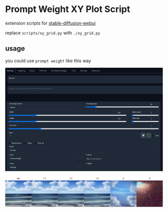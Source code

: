 # Prompt Weight XY Plot Script

extension scripts for [stable-diffusion-webui](https://github.com/AUTOMATIC1111/stable-diffusion-webui)

replace `scripts/xy_grid.py` with `./xy_grid.py`

## usage

you could use `prompt weight` like this way

![](/images/1.png)

![](/images/2.png)